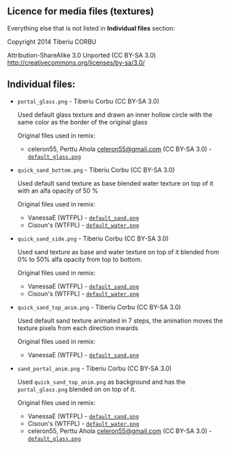 ## Licence for media files (textures)

Everything else that is not listed in __Individual files__ section:

Copyright 2014 Tiberiu CORBU

Attribution-ShareAlike 3.0 Unported (CC BY-SA 3.0)
http://creativecommons.org/licenses/by-sa/3.0/


## Individual files:

* `portal_glass.png` - Tiberiu Corbu (CC BY-SA 3.0)

 	Used default glass texture and drawn an inner hollow circle with the same color as the border of the original glass 

	Original files used in remix:
	
	* celeron55, Perttu Ahola <celeron55@gmail.com> (CC BY-SA 3.0) - [`default_glass.png`](https://github.com/minetest/minetest_game/blob/master/mods/default/textures/default_glass.png)


* `quick_sand_bottom.png` - Tiberiu Corbu (CC BY-SA 3.0)

 	Used default sand texture as base blended water texture on top of it with an alfa opacity of 50 %

	Original files used in remix:
	
	* VanessaE (WTFPL) - [`default_sand.png`](https://github.com/minetest/minetest_game/blob/master/mods/default/textures/default_sand.png)
	* Cisoun's (WTFPL) - [`default_water.png`](https://github.com/minetest/minetest_game/blob/master/mods/default/textures/default_water.png)

* `quick_sand_side.png` - Tiberiu Corbu (CC BY-SA 3.0)
	
	Used sand texture as base and water texture on top of it blended from 0% to 50% alfa opacity from top to bottom. 

	Original files used in remix:
	
	* VanessaE (WTFPL) - [`default_sand.png`](https://github.com/minetest/minetest_game/blob/master/mods/default/textures/default_sand.png)
	* Cisoun's (WTFPL) - [`default_water.png`](https://github.com/minetest/minetest_game/blob/master/mods/default/textures/default_water.png)


* `quick_sand_top_anim.png` - Tiberiu Corbu (CC BY-SA 3.0)

 	Used default sand texture animated in 7 steps, the animation moves the texture pixels from each direction inwards

	Original files used in remix:
	
	* VanessaE (WTFPL) - [`default_sand.png`](https://github.com/minetest/minetest_game/blob/master/mods/default/textures/default_sand.png)

* `sand_portal_anim.png` - Tiberiu Corbu (CC BY-SA 3.0)

 	Used `quick_sand_top_anim.png` as background and has the `portal_glass.png` blended on on top of it.

	Original files used in remix:

	* VanessaE (WTFPL) - [`default_sand.png`](https://github.com/minetest/minetest_game/blob/master/mods/default/textures/default_sand.png)
	* Cisoun's (WTFPL) - [`default_water.png`](https://github.com/minetest/minetest_game/blob/master/mods/default/textures/default_water.png)
	* celeron55, Perttu Ahola <celeron55@gmail.com> (CC BY-SA 3.0) - [`default_glass.png`](https://github.com/minetest/minetest_game/blob/master/mods/default/textures/default_glass.png)









